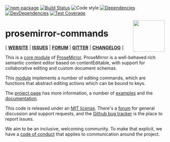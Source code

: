 [![npm package](https://img.shields.io/npm/v/@toba/editor-commands.svg)](https://www.npmjs.org/package/@toba/editor-commands)
[![Build Status](https://travis-ci.org/toba/editor-commands.svg?branch=master)](https://travis-ci.org/toba/editor-commands)
![Code style](https://img.shields.io/badge/code_style-prettier-ff69b4.svg)
[![Dependencies](https://img.shields.io/david/toba/editor-commands.svg)](https://david-dm.org/toba/editor-commands)
[![DevDependencies](https://img.shields.io/david/dev/toba/editor-commands.svg)](https://david-dm.org/toba/editor-commands#info=devDependencies&view=list)
[![Test Coverage](https://codecov.io/gh/toba/editor-commands/branch/master/graph/badge.svg)](https://codecov.io/gh/toba/editor-commands)

<img src='https://toba.github.io/about/images/logo-colored.svg' width="100" align="right"/>

# prosemirror-commands

[ [**WEBSITE**](http://prosemirror.net) | [**ISSUES**](https://github.com/prosemirror/prosemirror/issues) | [**FORUM**](https://discuss.prosemirror.net) | [**GITTER**](https://gitter.im/ProseMirror/prosemirror) | [**CHANGELOG**](https://github.com/ProseMirror/prosemirror-commands/blob/master/CHANGELOG.md) ]

This is a [core module](http://prosemirror.net/docs/ref/#commands) of [ProseMirror](http://prosemirror.net).
ProseMirror is a well-behaved rich semantic content editor based on
contentEditable, with support for collaborative editing and custom
document schemas.

This [module](http://prosemirror.net/docs/ref/#commands) implements a
number of editing commands, which are functions that abstract editing
actions which can be bound to keys.

The [project page](http://prosemirror.net) has more information, a
number of [examples](http://prosemirror.net/examples/) and the
[documentation](http://prosemirror.net/docs/).

This code is released under an
[MIT license](https://github.com/prosemirror/prosemirror/tree/master/LICENSE).
There's a [forum](http://discuss.prosemirror.net) for general
discussion and support requests, and the
[Github bug tracker](https://github.com/prosemirror/prosemirror/issues)
is the place to report issues.

We aim to be an inclusive, welcoming community. To make that explicit,
we have a [code of
conduct](http://contributor-covenant.org/version/1/1/0/) that applies
to communication around the project.
